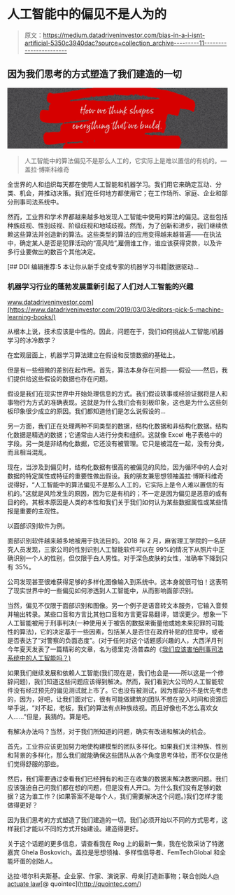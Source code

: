 # 人工智能中的偏见不是人为的

> 原文：<https://medium.datadriveninvestor.com/bias-in-a-i-isnt-artificial-5350c3940dac?source=collection_archive---------11----------------------->

## 因为我们思考的方式塑造了我们建造的一切

![](img/09d2229fa6b5fbf2483c9e90140cfa66.png)

> 人工智能中的算法偏见不是那么人工的，它实际上是难以置信的有机的。—盖拉·博斯科维奇

全世界的人和组织每天都在使用人工智能和机器学习。我们用它来确定互动、分类、机会，并推动决策。我们在任何地方都使用它；在工作场所、家庭、企业和部分刑事司法系统中。

然而，工业界和学术界都越来越多地发现人工智能中使用的算法的偏见。这些包括种族歧视、性别歧视、阶级歧视和地域歧视。然而，为了创新和进步，我们继续依赖这些算法并创造新的算法。这些类型的算法的应用变得越来越普遍——在执法中，确定某人是否是犯罪活动的“高风险”,雇佣谁工作，谁应该获得贷款，以及许多行业要做出的数百个其他决定。

[](https://www.datadriveninvestor.com/2019/03/03/editors-pick-5-machine-learning-books/) [## DDI 编辑推荐:5 本让你从新手变成专家的机器学习书籍|数据驱动…

### 机器学习行业的蓬勃发展重新引起了人们对人工智能的兴趣

www.datadriveninvestor.com](https://www.datadriveninvestor.com/2019/03/03/editors-pick-5-machine-learning-books/) 

从根本上说，技术应该是中性的。因此，问题在于，我们如何挑战人工智能/机器学习的冰冷数学？

在宏观层面上，机器学习算法建立在假设和反馈数据的基础上。

但是有一些细微的差别在起作用。首先，算法本身存在问题——假设——然后，我们提供给这些假设的数据也存在问题。

假设是我们在现实世界中开始处理信息的方式。我们假设轶事或经验证据将是人和事物行为方式的准确表现。这就是为什么我们会有刻板印象，这也是为什么这些刻板印象很少成立的原因。我们都知道他们是怎么说假设的…

另一方面，我们正在处理两种不同类型的数据，结构化数据和非结构化数据。结构化数据是精选的数据；它通常由人进行分类和组织。这就像 Excel 电子表格中的字段。另一类是非结构化数据，它还没有被管理。它只是被混在一起，没有分类，而且相当混乱。

现在，当涉及到偏见时，结构化数据有很高的被偏见的风险，因为循环中的人会对数据的特定属性或特征的重要性做出假设。我的朋友兼思想领袖盖拉·博斯科维奇说得好，“人工智能中的算法偏见不是那么人工的，它实际上是令人难以置信的有机的。”这就是风险发生的原因，因为它是有机的；不一定是因为偏见是恶意的或有目的的。其根本原因是人类的本性和我们关于我们如何认为某些数据属性或某些情报是重要的主观性。

以面部识别软件为例。

面部识别软件越来越多地被用于执法目的。2018 年 2 月，麻省理工学院的一名研究人员发现，三家公司的性别识别人工智能软件可以在 99%的情况下从照片中正确识别一个人的性别，但仅限于白人男性。对于深色皮肤的女性，准确率下降到只有 35%。

公司发现甚至很难获得足够的多样化图像输入到系统中。这本身就很可怕！这表明了现实世界中的一些偏见如何渗透到人工智能中，从而影响面部识别。

当然，偏见不仅限于面部识别和图像。另一个例子是语音转文本服务，它输入音频并输出转录。某些口音和方言比其他口音和方言更容易翻译，错误更少。想象一下人工智能被用于刑事判决(一种使用关于被告的数据来衡量他或她未来犯罪的可能性的算法)，它的决定基于一些因素，包括某人是否住在政府补贴的住房中，或者是否表达了“对警察的负面态度”。(对于任何对这个话题感兴趣的人，大西洋月刊今年夏天发表了一篇精彩的文章，名为德里克·汤普森的《[我们应该害怕刑事司法系统中的人工智能吗？)](https://www.theatlantic.com/ideas/archive/2019/06/should-we-be-afraid-of-ai-in-the-criminal-justice-system/592084/)

如果我们继续发展和依赖人工智能(我们现在是，我们也会是——所以这是一个修辞问题)，我们知道这些问题应该得到解决。然而，我们看到大公司的人工智能软件没有经过预先的偏见测试就上市了。它也没有被测试，因为那部分不是优先考虑的，因为，好吧，让我们面对它，很有可能做建筑的团队不想在投入时间和资源后举手说，“对不起，老板，我们的算法有点种族歧视。而且好像也不怎么喜欢女人……”但是，我猜的。算是吧。

有解决办法吗？当然，对于我们所知道的问题，确实有改进和解决的机会。

首先，工业界应该更加努力地使构建模型的团队多样化。如果我们关注种族、性别和背景的多样化，那么我们就能确保这些团队从各个角度思考体验，而不仅仅是他们觉得舒服的那些。

然后，我们需要通过查看我们已经拥有的和正在收集的数据来解决数据问题。我们应该强迫自己问我们都在想的问题，但是没有人开口。为什么我们没有足够的数据？这为谁工作？(如果答案不是每个人，我们需要解决这个问题。)我们怎样才能做得更好？

因为我们思考的方式塑造了我们建造的一切。我们必须开始以不同的方式思考，这样我们才能以不同的方式开始建设。建造得更好。

关于这个话题的更多信息，请查看我在 Reg 上的最新一集，我在伦敦采访了特邀嘉宾 Ghela Boskovich。盖拉是思想领袖、多样性倡导者、FemTechGlobal 和全能坏蛋的创始人。

达拉·塔尔科夫斯基。企业家、作家、演说家、母亲|打造新事物；联合创始人[@ actuate law](https://actuatelaw.com/)\[@ quointec](http://quointec.com/)